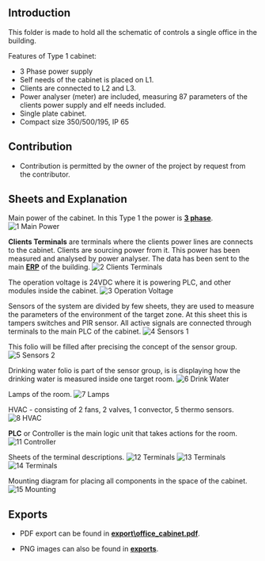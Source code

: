 ## Introduction

This folder is made to hold all the schematic of controls a single office in the building.

Features of Type 1 cabinet:
 - 3 Phase power supply
 - Self needs of the cabinet is placed on L1.
 - Clients are connected to L2 and L3.
 - Power analyser (meter) are included, measuring 87 parameters of the clients power supply and elf needs included.
 - Single plate cabinet.
 - Compact size 350/500/195, IP 65

## Contribution

- Contribution is permitted by the owner of the project by request from the contributor.

## Sheets and Explanation

Main power of the cabinet. In this Type 1 the power is [**3 phase**](https://en.wikipedia.org/wiki/Three-phase_electric_power).
![1 Main Power](https://raw.githubusercontent.com/bgerp/ztm_doc/master/Cabinets/OfficeCabinet_Type1_L1_3P/exports/1_main_power.png)

**Clients Terminals** are terminals where the clients power lines are connects to the cabinet. Clients are sourcing power from it. This power has been measured and analysed by power analyser. The data has been sent to the main [**ERP**](https://bgerp.com/) of the building.
![2 Clients Terminals](https://raw.githubusercontent.com/bgerp/ztm_doc/master/Cabinets/OfficeCabinet_Type1_L1_3P/exports/2_clients_terminals.png)

The operation voltage is 24VDC where it is powering PLC, and other modules inside the cabinet.
![3 Operation Voltage](https://raw.githubusercontent.com/bgerp/ztm_doc/master/Cabinets/OfficeCabinet_Type1_L1_3P/exports/3_operation_voltage.png)

Sensors of the system are divided by few sheets, they are used to measure the parameters of the environment of the target zone. At this sheet this is tampers switches and PIR sensor. All active signals are connected through terminals to the main PLC of the cabinet.
![4 Sensors 1](https://raw.githubusercontent.com/bgerp/ztm_doc/master/Cabinets/OfficeCabinet_Type1_L1_3P/exports/4_sensors_1.png)

This folio will be filled after precising the concept of the sensor group.
![5 Sensors 2](https://raw.githubusercontent.com/bgerp/ztm_doc/master/Cabinets/OfficeCabinet_Type1_L1_3P/exports/5_sensors_2.png)

Drinking water folio is part of the sensor group, is is displaying how the drinking water is measured inside one target room.
![6 Drink Water](https://raw.githubusercontent.com/bgerp/ztm_doc/master/Cabinets/OfficeCabinet_Type1_L1_3P/exports/6_drink_water.png)

Lamps of the room.
![7 Lamps](https://raw.githubusercontent.com/bgerp/ztm_doc/master/Cabinets/OfficeCabinet_Type1_L1_3P/exports/7_lamps.png)

HVAC - consisting of 2 fans, 2 valves, 1 convector, 5 thermo sensors.
![8 HVAC](https://raw.githubusercontent.com/bgerp/ztm_doc/master/Cabinets/OfficeCabinet_Type1_L1_3P/exports/8_hvac.png)

**PLC** or Controller is the main logic unit that takes actions for the room. 
![11 Controller](https://raw.githubusercontent.com/bgerp/ztm_doc/master/Cabinets/OfficeCabinet_Type1_L1_3P/exports/11_controller.png)

Sheets of the terminal descriptions.
![12 Terminals](https://raw.githubusercontent.com/bgerp/ztm_doc/master/Cabinets/OfficeCabinet_Type1_L1_3P/exports/12_terminals_1.png)
![13 Terminals](https://raw.githubusercontent.com/bgerp/ztm_doc/master/Cabinets/OfficeCabinet_Type1_L1_3P/exports/13_terminals_2.png)
![14 Terminals](https://raw.githubusercontent.com/bgerp/ztm_doc/master/Cabinets/OfficeCabinet_Type1_L1_3P/exports/14_terminals_3.png)

Mounting diagram for placing all components in the space of the cabinet.
![15 Mounting](https://raw.githubusercontent.com/bgerp/ztm_doc/master/Cabinets/OfficeCabinet_Type1_L1_3P/exports/15_mounting.png)

## Exports

 - PDF export can be found in [**export\office_cabinet.pdf**](https://raw.githubusercontent.com/bgerp/ztm_doc/master/Cabinets/OfficeCabinet_Type1_L1_3P/exports/office_cabinet.pdf).

 - PNG images can also be found in [**exports**](https://github.com/bgerp/ztm_doc/tree/master/Cabinets/OfficeCabinet_Type1_L1_3P/exports).
